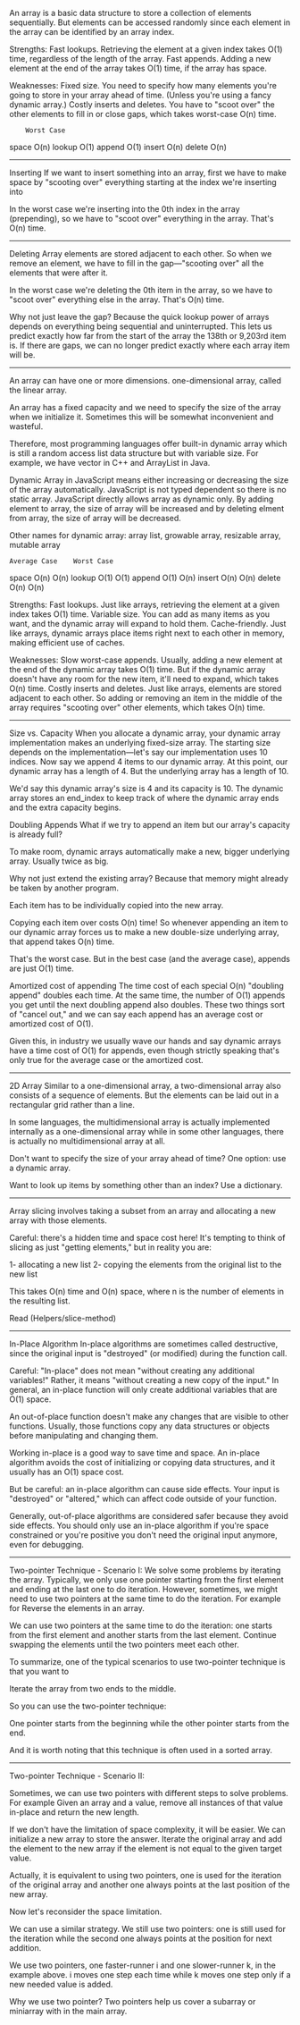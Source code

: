 An array is a basic data structure to store a collection of elements sequentially. But elements can be 
accessed randomly since each element in the array can be identified by an array index.

Strengths:
Fast lookups. Retrieving the element at a given index takes O(1) time, regardless of the length of the array.
Fast appends. Adding a new element at the end of the array takes O(1) time, if the array has space.

Weaknesses:
Fixed size. You need to specify how many elements you're going to store in your array ahead of time. (Unless you're using a fancy dynamic array.)
Costly inserts and deletes. You have to "scoot over" the other elements to fill in or close gaps, which takes worst-case O(n) time.

	    Worst Case
space	O(n)
lookup	O(1)
append	O(1)
insert	O(n)
delete	O(n)

*****************************

Inserting
If we want to insert something into an array, first we have to make space by "scooting over" everything starting at the index we're inserting into

In the worst case we're inserting into the 0th index in the array (prepending), so we have to "scoot over" everything in the array. That's O(n) time.

*****************************

Deleting
Array elements are stored adjacent to each other. So when we remove an element, we have to fill in the gap—"scooting over" all the elements that were after it.

In the worst case we're deleting the 0th item in the array, so we have to "scoot over" everything else in the array. That's O(n) time.

Why not just leave the gap? Because the quick lookup power of arrays depends on everything being sequential and uninterrupted. This lets us predict exactly how far from the start of the array the 138th or 9,203rd item is. If there are gaps, we can no longer predict exactly where each array item will be.

*****************************

An array can have one or more dimensions. one-dimensional array, called the linear array.

An array has a fixed capacity and we need to specify the size of the array when we initialize it. Sometimes this will be somewhat inconvenient and wasteful.

Therefore, most programming languages offer built-in dynamic array which is still a random access list data structure but with variable size. For example, we have vector in C++ and ArrayList in Java.

Dynamic Array in JavaScript means either increasing or decreasing the size of the array automatically. JavaScript is not typed dependent so there is no static array. JavaScript directly allows array as dynamic only. By adding element to array, the size of array will be increased and by deleting elment from array, the size of array will be decreased. 

Other names for dynamic array:
array list, growable array, resizable array, mutable array


    Average Case	Worst Case
space	O(n)	    O(n)
lookup	O(1)	    O(1)
append	O(1)	    O(n)
insert	O(n)	    O(n)
delete	O(n)	    O(n)

Strengths:
Fast lookups. Just like arrays, retrieving the element at a given index takes O(1) time.
Variable size. You can add as many items as you want, and the dynamic array will expand to hold them.
Cache-friendly. Just like arrays, dynamic arrays place items right next to each other in memory, making efficient use of caches.

Weaknesses:
Slow worst-case appends. Usually, adding a new element at the end of the dynamic array takes O(1) time. But if the dynamic array doesn't have any room for the new item, it'll need to expand, which takes O(n) time.
Costly inserts and deletes. Just like arrays, elements are stored adjacent to each other. So adding or removing an item in the middle of the array requires "scooting over" other elements, which takes O(n) time.

*****************************

Size vs. Capacity
When you allocate a dynamic array, your dynamic array implementation makes an underlying fixed-size array. The starting size depends on the implementation—let's say our implementation uses 10 indices. Now say we append 4 items to our dynamic array. At this point, our dynamic array has a length of 4. But the underlying array has a length of 10.

We'd say this dynamic array's size is 4 and its capacity is 10. The dynamic array stores an end_index to keep track of where the dynamic array ends and the extra capacity begins.

Doubling Appends
What if we try to append an item but our array's capacity is already full?

To make room, dynamic arrays automatically make a new, bigger underlying array. Usually twice as big.

Why not just extend the existing array? Because that memory might already be taken by another program.

Each item has to be individually copied into the new array.

Copying each item over costs O(n) time! So whenever appending an item to our dynamic array forces us to make a new double-size underlying array, that append takes O(n) time.

That's the worst case. But in the best case (and the average case), appends are just O(1) time.

Amortized cost of appending
The time cost of each special O(n) "doubling append" doubles each time.
At the same time, the number of O(1) appends you get until the next doubling append also doubles.
These two things sort of "cancel out," and we can say each append has an average cost or amortized cost of O(1). 

Given this, in industry we usually wave our hands and say dynamic arrays have a time cost of 
O(1) for appends, even though strictly speaking that's only true for the average case or the amortized cost.

*****************************
 2D Array
Similar to a one-dimensional array, a two-dimensional array also consists of a sequence of elements. But the elements can be laid out in a rectangular grid rather than a line.

In some languages, the multidimensional array is actually implemented internally as a one-dimensional array while in some other languages, there is actually no multidimensional array at all.

Don't want to specify the size of your array ahead of time? One option: use a dynamic array.

Want to look up items by something other than an index? Use a dictionary.

*****************************

Array slicing involves taking a subset from an array and allocating a new array with those elements.

Careful: there's a hidden time and space cost here! It's tempting to think of slicing as just "getting elements," but in reality you are:

1- allocating a new list
2- copying the elements from the original list to the new list

This takes O(n) time and O(n) space, where n is the number of elements in the resulting list.

Read (Helpers/slice-method)

*****************************
In-Place Algorithm
In-place algorithms are sometimes called destructive, since the original input is "destroyed" (or modified) during the function call.

Careful: "In-place" does not mean "without creating any additional variables!" Rather, it means "without creating a new copy of the input." In general, an in-place function will only create additional variables that are O(1) space.

An out-of-place function doesn't make any changes that are visible to other functions. Usually, those functions copy any data structures or objects before manipulating and changing them.

Working in-place is a good way to save time and space. An in-place algorithm avoids the cost of initializing or copying data structures, and it usually has an O(1) space cost.

But be careful: an in-place algorithm can cause side effects. Your input is "destroyed" or "altered," which can affect code outside of your function. 

Generally, out-of-place algorithms are considered safer because they avoid side effects. You should only use an in-place algorithm if you're space constrained or you're positive you don't need the original input anymore, even for debugging.

*****************************

Two-pointer Technique - Scenario I:
We solve some problems by iterating the array. Typically, we only use one pointer starting from the first element and ending at the last one to do iteration. However, sometimes, we might need to use two pointers at the same time to do the iteration. For example for Reverse the elements in an array.

We can use two pointers at the same time to do the iteration: one starts from the first element and another starts from the last element. Continue swapping the elements until the two pointers meet each other.

To summarize, one of the typical scenarios to use two-pointer technique is that you want to

Iterate the array from two ends to the middle.

So you can use the two-pointer technique:

One pointer starts from the beginning while the other pointer starts from the end.

And it is worth noting that this technique is often used in a sorted array.

*****************************

 Two-pointer Technique - Scenario II:

 Sometimes, we can use two pointers with different steps to solve problems. For example Given an array and a value, remove all instances of that value in-place and return the new length.

 If we don't have the limitation of space complexity, it will be easier. We can initialize a new array to store the answer. Iterate the original array and add the element to the new array if the element is not equal to the given target value.

Actually, it is equivalent to using two pointers, one is used for the iteration of the original array and another one always points at the last position of the new array.

Now let's reconsider the space limitation.

We can use a similar strategy. We still use two pointers: one is still used for the iteration while the second one always points at the position for next addition.

We use two pointers, one faster-runner i and one slower-runner k, in the example above. i moves one step each time while k moves one step only if a new needed value is added.

Why we use two pointer?
Two pointers help us cover a subarray or miniarray with in the main array.









